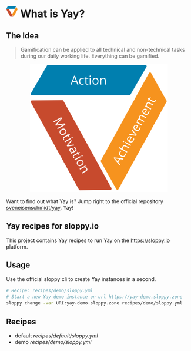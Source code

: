 # ![yay](docs/src/logo.png) What is Yay?

## The Idea
> Gamification can be applied to all technical and non-technical tasks during our daily working life. Everything can be gamified.

<p align="center">
    <img title="Yay!" src="docs/src/cycle.svg" width="375">
</p>

Want to find out what Yay is? Jump right to the official repository [sveneisenschmidt/yay](https://github.com/sveneisenschmidt/yay). Yay!

## Yay recipes for sloppy.io

This project contains Yay recipes to run Yay on the https://sloppy.io platform.

## Usage

Use the official sloppy cli to create Yay instances in a second.

```bash
# Recipe: recipes/demo/sloppy.yml
# Start a new Yay demo instance on url https://yay-demo.sloppy.zone
sloppy change -var URI:yay-demo.sloppy.zone recipes/demo/sloppy.yml
```

## Recipes

* default _recipes/default/sloppy.yml_
* demo _recipes/demo/sloppy.yml_
